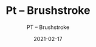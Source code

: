 ---
designer: "Endless Knot"
description: "Color%3A%20Ink%0AMaterial%3A%20Wool%20%26%20Tencel%0ACollection%3A%20Hand-Tufted%20Collection"
image_primary: "img/BRU-223-600x750.jpg"
manufacturer: "Endless Knot"
href: "https://endlessknotrugs.com/product/brushstroke-ink/"
subtitle: "PT – Brushstroke"
tags: 
  - "ink"
  - "wool & tencel"
  - "hand-tufted collection"
  - "Endless Knot"
  - "Hand-Tufted Rugs"
title: "Pt – Brushstroke"
category: "hand-tufted-rugs"
slug: "/manufacturers/endless-knot/hand-tufted-rugs/endless-knot-pt-brushstroke"
date: "2021-02-17"
---